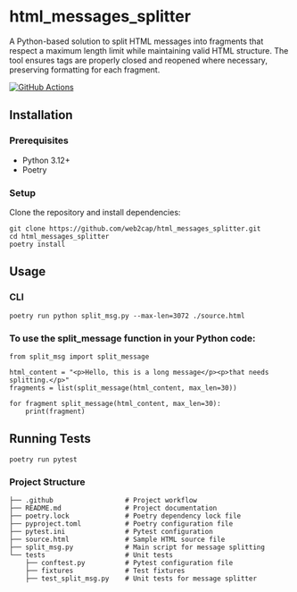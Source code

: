 # html_messages_splitter
A Python-based solution to split HTML messages into fragments that respect a maximum length limit while maintaining valid HTML structure.
The tool ensures tags are properly closed and reopened where necessary, preserving formatting for each fragment.



[![GitHub Actions](https://github.com/web2cap/html_messages_splitter/actions/workflows/main_protect.yml/badge.svg)](https://github.com/web2cap/html_messages_splitter/actions/workflows/main_protect.yml)


## Installation

### Prerequisites

 - Python 3.12+
 - Poetry

### Setup

Clone the repository and install dependencies:

```
git clone https://github.com/web2cap/html_messages_splitter.git
cd html_messages_splitter
poetry install
```

## Usage

### CLI
```
poetry run python split_msg.py --max-len=3072 ./source.html
```

### To use the split_message function in your Python code:

```
from split_msg import split_message

html_content = "<p>Hello, this is a long message</p><p>that needs splitting.</p>"
fragments = list(split_message(html_content, max_len=30))

for fragment split_message(html_content, max_len=30):
    print(fragment)
```

## Running Tests

```
poetry run pytest
```



### Project Structure

```
├── .github                  # Project workflow
├── README.md                # Project documentation
├── poetry.lock              # Poetry dependency lock file
├── pyproject.toml           # Poetry configuration file
├── pytest.ini               # Pytest configuration
├── source.html              # Sample HTML source file
├── split_msg.py             # Main script for message splitting
└── tests                    # Unit tests
    ├── conftest.py          # Pytest configuration file
    ├── fixtures             # Test fixtures
    ├── test_split_msg.py    # Unit tests for message splitter
```